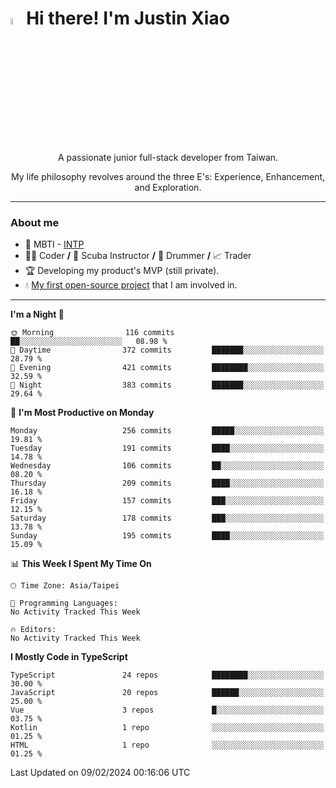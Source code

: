 # <img src="https://media.giphy.com/media/hvRJCLFzcasrR4ia7z/giphy.gif" width="5%">Hi there! I'm Justin Xiao
<p align="center">A passionate junior full-stack developer from Taiwan.  </p>
<p align="center">My life philosophy revolves around the three E's: Experience, Enhancement, and Exploration.</p>

---
### About me
- 👀 MBTI - [INTP](https://www.16personalities.com/intp-personality)
- 👨‍💻 Coder **/** 🤿 Scuba Instructor **/** 🥁 Drummer **/** 📈 Trader
- 🏆 Developing my product's MVP (still private).
- 💧 [My first open-source project](https://github.com/Game-as-a-Service/Game-Lobby-Web) that I am involved in.

---
<!--START_SECTION:waka-->
**I'm a Night 🦉** 

```text
🌞 Morning                116 commits         ██░░░░░░░░░░░░░░░░░░░░░░░   08.98 % 
🌆 Daytime                372 commits         ███████░░░░░░░░░░░░░░░░░░   28.79 % 
🌃 Evening                421 commits         ████████░░░░░░░░░░░░░░░░░   32.59 % 
🌙 Night                  383 commits         ███████░░░░░░░░░░░░░░░░░░   29.64 % 
```
📅 **I'm Most Productive on Monday** 

```text
Monday                   256 commits         █████░░░░░░░░░░░░░░░░░░░░   19.81 % 
Tuesday                  191 commits         ████░░░░░░░░░░░░░░░░░░░░░   14.78 % 
Wednesday                106 commits         ██░░░░░░░░░░░░░░░░░░░░░░░   08.20 % 
Thursday                 209 commits         ████░░░░░░░░░░░░░░░░░░░░░   16.18 % 
Friday                   157 commits         ███░░░░░░░░░░░░░░░░░░░░░░   12.15 % 
Saturday                 178 commits         ███░░░░░░░░░░░░░░░░░░░░░░   13.78 % 
Sunday                   195 commits         ████░░░░░░░░░░░░░░░░░░░░░   15.09 % 
```


📊 **This Week I Spent My Time On** 

```text
🕑︎ Time Zone: Asia/Taipei

💬 Programming Languages: 
No Activity Tracked This Week

🔥 Editors: 
No Activity Tracked This Week
```

**I Mostly Code in TypeScript** 

```text
TypeScript               24 repos            ████████░░░░░░░░░░░░░░░░░   30.00 % 
JavaScript               20 repos            ██████░░░░░░░░░░░░░░░░░░░   25.00 % 
Vue                      3 repos             █░░░░░░░░░░░░░░░░░░░░░░░░   03.75 % 
Kotlin                   1 repo              ░░░░░░░░░░░░░░░░░░░░░░░░░   01.25 % 
HTML                     1 repo              ░░░░░░░░░░░░░░░░░░░░░░░░░   01.25 % 
```




 Last Updated on 09/02/2024 00:16:06 UTC
<!--END_SECTION:waka-->
